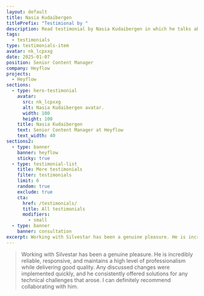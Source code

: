 ```yaml
---
layout: default
title: Nasia Kudaibergen
titlePrefix: "Testimional by "
description: Read testimonial by Nasia Kudaibergen in which he talks about his positive experience in working with Silvestar Bistrović.
tags:
  - testimonials
type: testimonials-item
avatar: nk_lcpxxg
date: 2025-01-07
position: Senior Content Manager
company: Heyflow
projects:
  - Heyflow
sections:
  - type: hero-testimonial
    avatar:
      src: nk_lcpxxg
      alt: Nasia Kudaibergen avatar.
      width: 100
      height: 100
    title: Nasia Kudaibergen
    text: Senior Content Manager at Heyflow
    text_width: 40
sections2:
  - type: banner
    banner: heyflow
    sticky: true
  - type: testimonial-list
    title: More testimonials
    filter: testimonials
    limit: 6
    random: true
    exclude: true
    cta:
      href: /testimonials/
      title: All testimonials
      modifiers:
        - small
  - type: banner
    banner: consultation
excerpt: Working with Silvestar has been a genuine pleasure. He is incredibly reliable, responsive...
---
```


> Working with Silvestar has been a genuine pleasure. He is incredibly reliable, responsive, and maintains a high level of professionalism while delivering good quality. Any discussed changes were implemented quickly, and he consistently offered solutions for any technical challenges that arose. I can definitely recommend collaborating with him.
